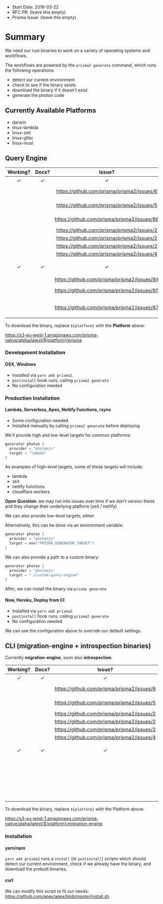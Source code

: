 - Start Date: 2019-03-22
- RFC PR: (leave this empty)
- Prisma Issue: (leave this empty)

# Summary

We need our rust binaries to work on a variety of operating systems and workflows.

The workflows are powered by the `prisma2 generate` command, which runs the following operations:

- detect our current environment
- check to see if the binary exists
- download the binary if it doesn't exist
- generate the photon code

<!-- toc -->

## Currently Available Platforms

- darwin
- linux-lambda
- linux-zeit
- linux-glibc
- linux-musl

## Query Engine

| **Working?** | **Docs?** |                 **Issue?**                  |       **Target**       | **Platform** |          **Notes**           |
| :----------: | :-------: | :-----------------------------------------: | :--------------------: | :----------: | :--------------------------: |
|      ✓       |     ✓     |                      ✓                      |          Mac           |    darwin    |                              |
|              |           | https://github.com/prisma/prisma2/issues/6  |         Lambda         | linux-lambda |                              |
|              |           | https://github.com/prisma/prisma2/issues/5  |        Zeit Now        |  linux-zeit  |                              |
|              |           | https://github.com/prisma/prisma2/issues/86 |   Netlify Functions    |              |                              |
|              |           | https://github.com/prisma/prisma2/issues/2  |         Ubuntu         |              |                              |
|              |           | https://github.com/prisma/prisma2/issues/2  |         Centos         |              |                              |
|              |           | https://github.com/prisma/prisma2/issues/2  |         Alpine         |              |                              |
|              |           | https://github.com/prisma/prisma2/issues/4  |        Windows         |              |                              |
|      ✓       |     ✓     |                      ✓                      |      Code Sandbox      | linux-glibc  | Uses: `node:10.16.0-stretch` |
|              |           | https://github.com/prisma/prisma2/issues/84 |         Heroku         |              |                              |
|              |           | https://github.com/prisma/prisma2/issues/85 |   Cloudflare Workers   |              |                              |
|              |           | https://github.com/prisma/prisma2/issues/87 | Google Cloud Functions |              |                              |

To download the binary, replace `${platform}` with the **Platform** above:

https://s3-eu-west-1.amazonaws.com/prisma-native/alpha/latest/${platform}/prisma

### Development Installation

#### OSX, Windows

- Installed via `yarn add prisma2`.
- `postinstall` hook runs, calling `prisma2 generate`
- No configuration needed

### Production Installation

#### Lambda, Serverless, Apex, Netlify Functions, rsync

- Some configuration needed
- Installed manually by calling `prisma2 generate` before deploying

We'll provide high and low-level targets for common platforms:

```groovy
generator photon {
  provider = "photonjs"
  target = "lambda"
}
```

As examples of high-level targets, some of these targets will include:

- lambda
- zeit
- netlify functions
- cloudflare workers

**Open Question**: we may run into issues over time if we don't version these and they change their underlying platform (zeit / netlify)

We can also provide low-level targets, either

Alternatively, this can be done via an environment variable:

```groovy
generator photon {
  provider = "photonjs"
  target = env("PRISMA_GENERATOR_TARGET")
}
```

We can also provide a path to a custom binary:

```groovy
generator photon {
  provider = "photonjs"
  target = "./custom-query-engine"
}
```

After, we can install the binary via `prisma generate`

#### Now, Heroku, Deploy from CI

- Installed via `yarn add prisma2`.
- `postinstall` hook runs, calling `prisma2 generate`
- No configuration needed

We can use the configuration above to override our default settings.

## CLI (migration-engine + introspection binaries)

Currently **migration-engine**, soon also **introspection**.

| **Working?** | **Docs?** |                 **Issue?**                 |       **Target**       | **Platform** |          **Notes**           |
| :----------: | :-------: | :----------------------------------------: | :--------------------: | :----------: | :--------------------------: |
|      ✓       |     ✓     |                     ✓                      |          Mac           |     mac      |                              |
|              |           | https://github.com/prisma/prisma2/issues/6 |         Lambda         | linux-lambda |                              |
|              |           | https://github.com/prisma/prisma2/issues/5 |        Zeit Now        |  linux-zeit  |                              |
|              |           | https://github.com/prisma/prisma2/issues/2 |         Ubuntu         |              |                              |
|              |           | https://github.com/prisma/prisma2/issues/2 |         Centos         |              |                              |
|              |           | https://github.com/prisma/prisma2/issues/2 |         Alpine         |              |                              |
|              |           | https://github.com/prisma/prisma2/issues/4 |        Windows         |              |                              |
|      ✓       |     ✓     |                     ✓                      |      Code Sandbox      | linux-glibc  | Uses: `node:10.16.0-stretch` |
|              |           |                                            |         Heroku         |              |                              |
|              |           |                                            |      Netlify Fns       |              |                              |
|              |           |                                            | Google Cloud Functions |              |                              |

To download the binary, replace `${platform}` with the Platform above:

https://s3-eu-west-1.amazonaws.com/prisma-native/alpha/latest/${platform}/migration-engine

### Installation

#### yarn/npm

`yarn add prisma2` runs a `install` (or `postinstall`) scripts which should detect our current environment, check if we already have the binary, and download
the prebuilt binaries.

#### curl

We can modify this script to fit our needs: https://github.com/apex/apex/blob/master/install.sh.
